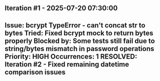 ## Iteration #1 - 2025-07-20 07:30:00
**Issue**: bcrypt TypeError - can't concat str to bytes
**Tried**: Fixed bcrypt mock to return bytes properly
**Blocked by**: Some tests still fail due to string/bytes mismatch in password operations
**Priority**: HIGH
**Occurrences**: 1
**RESOLVED**: Iteration #2 - Fixed remaining datetime comparison issues
---